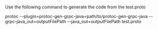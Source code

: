 Use the following command to generate the code from the test.proto

protoc --plugin=protoc-gen-grpc-java=path/to/protoc-gen-grpc-java --grpc-java_out=outputFilePath 
--java_out=outputFilePath test.proto
